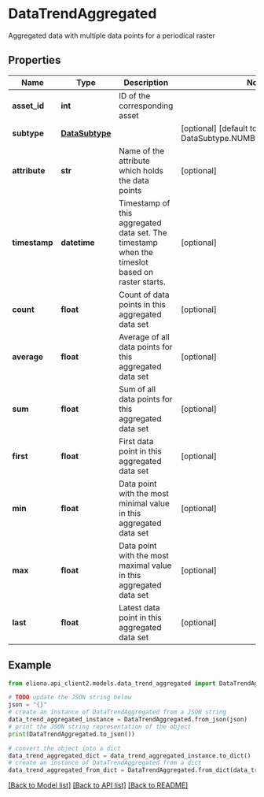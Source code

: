 # DataTrendAggregated

Aggregated data with multiple data points for a periodical raster

## Properties

Name | Type | Description | Notes
------------ | ------------- | ------------- | -------------
**asset_id** | **int** | ID of the corresponding asset | 
**subtype** | [**DataSubtype**](DataSubtype.md) |  | [optional] [default to DataSubtype.NUMBER_SUBTYPE_INPUT]
**attribute** | **str** | Name of the attribute which holds the data points | [optional] 
**timestamp** | **datetime** | Timestamp of this aggregated data set. The timestamp when the timeslot based on raster starts. | [optional] 
**count** | **float** | Count of data points in this aggregated data set | [optional] 
**average** | **float** | Average of all data points for this aggregated data set | [optional] 
**sum** | **float** | Sum of all data points for this aggregated data set | [optional] 
**first** | **float** | First data point in this aggregated data set | [optional] 
**min** | **float** | Data point with the most minimal value in this aggregated data set | [optional] 
**max** | **float** | Data point with the most maximal value in this aggregated data set | [optional] 
**last** | **float** | Latest data point in this aggregated data set | [optional] 

## Example

```python
from eliona.api_client2.models.data_trend_aggregated import DataTrendAggregated

# TODO update the JSON string below
json = "{}"
# create an instance of DataTrendAggregated from a JSON string
data_trend_aggregated_instance = DataTrendAggregated.from_json(json)
# print the JSON string representation of the object
print(DataTrendAggregated.to_json())

# convert the object into a dict
data_trend_aggregated_dict = data_trend_aggregated_instance.to_dict()
# create an instance of DataTrendAggregated from a dict
data_trend_aggregated_from_dict = DataTrendAggregated.from_dict(data_trend_aggregated_dict)
```
[[Back to Model list]](../README.md#documentation-for-models) [[Back to API list]](../README.md#documentation-for-api-endpoints) [[Back to README]](../README.md)


